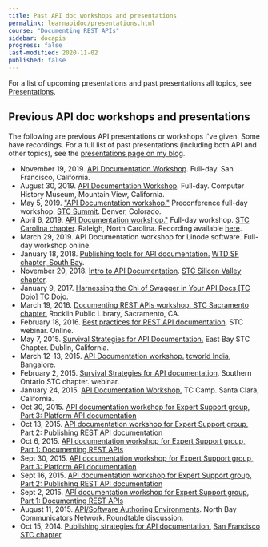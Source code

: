 ```yaml
---
title: Past API doc workshops and presentations
permalink: learnapidoc/presentations.html
course: "Documenting REST APIs"
sidebar: docapis
progress: false
last-modified: 2020-11-02
published: false
---
```


For a list of upcoming presentations and past presentations all topics, see [Presentations](/presentations).

<h2>Previous API doc workshops and presentations</h2>

The following are previous API presentations or workshops I've given. Some have recordings. For a full list of past presentations (including both API and other topics), see the [presentations page on my blog](/presentations/).
<ul>
  <li>November 19, 2019. <a href="https://idratherbewriting.com/blog/upcoming-api-doc-workshop-san-francisco-nov-19/">API Documentation Workshop</a>. Full-day. San Francisco, California.</li>
  <li>August 30, 2019. <a href="/2019/07/08/upcoming-api-documention-workshop-mountainview/">API Documentation Workshop</a>. Full-day. Computer History Museum, Mountain View, California.</li>
  <li>May 5, 2019. <a href="https://summit.stc.org/preconference/">"API Documentation workshop."</a> Preconference full-day workshop. <a href="https://summit.stc.org/">STC Summit</a>. Denver, Colorado. </li>
  <li>April 6, 2019. <a href="https://www.stc-carolina.org/events/documenting-rest-apis/">API Documentation workshop."</a> Full-day workshop. <a href="http://www.stc-carolina.org/">STC Carolina chapter</a>. Raleigh, North Carolina. Recording available <a href="https://idratherbewriting.com/learnapidoc/docapis_course_videos.html">here</a>.</li>
  <li>March 29, 2019. API Documentation workshop for Linode software. Full-day workshop online. </li>
    <li>January 18, 2018. <a href="https://idratherbewriting.com/2018/01/19/wtd-south-bay-publish-api-documentation-presentation/">Publishing tools for API documentation.</a>  <a href="https://www.meetup.com/Write-the-Docs-SF/events/246427319/">WTD SF chapter, South Bay</a>. </li>
    <li>November 20, 2018. <a href="https://idratherbewriting.com/2017/11/19/upcoming-api-doc-presentation-stc-sv-chapter/">Intro to API Documentation</a>. <a href="http://www.stc-siliconvalley.org/2017/11/06/november-20-2017-introduction-to-api-documentation/">STC Silicon Valley chapter</a>.</li>
   <li>January 9, 2017. <a href="https://idratherbewriting.com/2017/01/17/swagger-presentation-documenting-rest-apis/">Harnessing the Chi of Swagger in Your API Docs [TC Dojo]</a> <a href="http://www.single-sourcing.com/products/tcdojo/">TC Dojo</a>. </li>
   <li>March 19, 2016. <a href="https://idratherbewriting.com/2016/03/27/rest-api-workshop-recording-sacramento-stc/">Documenting REST APIs workshop. STC Sacramento chapter.</a> Rocklin Public Library, Sacramento, CA.</li>
   <li>February 18, 2016. <a href="https://idratherbewriting.com/files/apiwebinar/">Best practices for REST API documentation</a>. STC webinar. Online.</li>
   <li>May 7, 2015. <a href="https://idratherbewriting.com/2015/05/16/api-documentation-presentation-to-east-bay-stc-chapter/">Survival Strategies for API Documentation.</a> East Bay STC Chapter. Dublin, California.</li>
   <li>March 12-13, 2015. <a href="https://idratherbewriting.com/2015/03/19/recording-of-api-documentation-workshop-rest-and-javadoc-at-tcworld-india-2015/">API Documentation workshop.</a> <a href="http://conferences.tekom.de/tcworld-india-2015/">tcworld India</a>, Bangalore.</li>
   <li>February 2, 2015. <a href="https://idratherbewriting.com/2015/02/03/upcoming-webinar-survival-strategies-for-api-documentation/">Survival Strategies for API documentation</a>. Southern Ontario STC chapter. webinar.</li>
   <li>January 24, 2015. <a href="https://idratherbewriting.com/2015/01/27/api-workshop-video-audio-slides-workshop-files-from-tc-camp/">API Documentation Workshop.</a> TC Camp. Santa Clara, California.</li>
   <li>Oct 30, 2015. <a href="https://idratherbewriting.com/learnapidoc/">API documentation workshop for Expert Support group, Part 3: Platform API documentation</a></li>
   <li>Oct 13, 2015. <a href="https://idratherbewriting.com/learnapidoc/">API documentation workshop for Expert Support group, Part 2: Publishing REST API documentation</a></li>
   <li>Oct 6, 2015. <a href="https://idratherbewriting.com/learnapidoc/">API documentation workshop for Expert Support group, Part 1: Documenting REST APIs</a></li>
   <li>Sept 30, 2015. <a href="https://idratherbewriting.com/learnapidoc/">API documentation workshop for Expert Support group, Part 3: Platform API documentation</a></li>
   <li>Sept 16, 2015. <a href="https://idratherbewriting.com/learnapidoc/">API documentation workshop for Expert Support group, Part 2: Publishing REST API documentation</a></li>
   <li>Sept 2, 2015. <a href="https://idratherbewriting.com/learnapidoc/">API documentation workshop for Expert Support group, Part 1: Documenting REST APIs</a></li>
   <li>August 11, 2015. <a href="http://www.northbaycommunicators.org/2015/07/august-meeting-apisoftware-authoring-environments/">API/Software Authoring Environments</a>. North Bay Communicators Network. Roundtable discussion. </li>
   <li>Oct 15, 2014. <a href="https://idratherbewriting.com/2014/10/16/api-doc-presentation-slides-and-recording/">Publishing strategies for API documentation.</a> <a href="http://www.stc-sf.org/">San Francisco STC chapter</a>.</li>
</ul>

